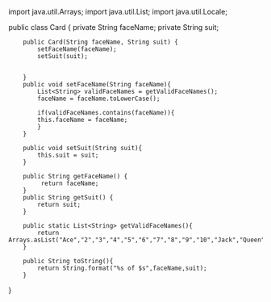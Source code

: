 import java.util.Arrays;
import java.util.List;
import java.util.Locale;

public class Card {
        private String faceName;
        private String suit;


        public Card(String faceName, String suit) {
            setFaceName(faceName);
            setSuit(suit);


        }
        public void setFaceName(String faceName){
            List<String> validFaceNames = getValidFaceNames();
            faceName = faceName.toLowerCase();

            if(validFaceNames.contains(faceName)){
            this.faceName = faceName;
            }
        }

        public void setSuit(String suit){
            this.suit = suit;
        }

        public String getFaceName() {
             return faceName;
        }
        public String getSuit() {
            return suit;
        }

        public static List<String> getValidFaceNames(){
            return Arrays.asList("Ace","2","3","4","5","6","7","8","9","10","Jack","Queen","King");
        }

        public String toString(){
            return String.format("%s of $s",faceName,suit);
        }
}
